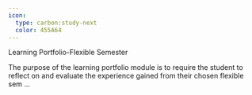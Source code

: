 ```yaml
---
icon:
  type: carbon:study-next
  color: 455A64
---
```

Learning Portfolio-Flexible Semester

The purpose of the learning portfolio module is to require the student to reflect on and evaluate the experience gained from their chosen flexible sem ... 
